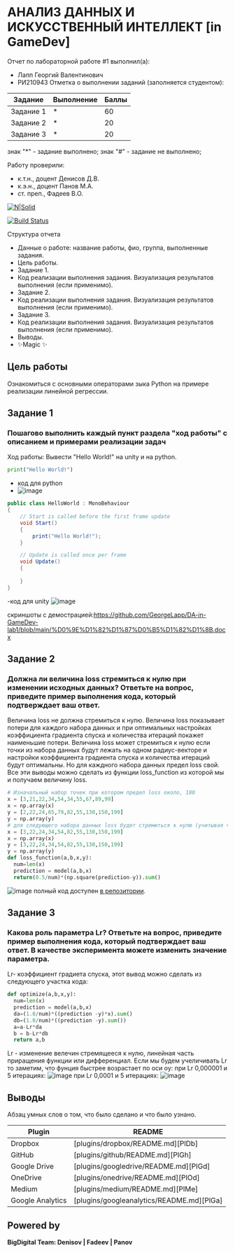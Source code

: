 # АНАЛИЗ ДАННЫХ И ИСКУССТВЕННЫЙ ИНТЕЛЛЕКТ [in GameDev]
Отчет по лабораторной работе #1 выполнил(а):
- Лапп Георгий Валентинович
- РИ210943
Отметка о выполнении заданий (заполняется студентом):

| Задание | Выполнение | Баллы |
| ------ | ------ | ------ |
| Задание 1 | * | 60 |
| Задание 2 | * | 20 |
| Задание 3 | * | 20 |

знак "*" - задание выполнено; знак "#" - задание не выполнено;

Работу проверили:
- к.т.н., доцент Денисов Д.В.
- к.э.н., доцент Панов М.А.
- ст. преп., Фадеев В.О.

[![N|Solid](https://cldup.com/dTxpPi9lDf.thumb.png)](https://nodesource.com/products/nsolid)

[![Build Status](https://travis-ci.org/joemccann/dillinger.svg?branch=master)](https://travis-ci.org/joemccann/dillinger)

Структура отчета

- Данные о работе: название работы, фио, группа, выполненные задания.
- Цель работы.
- Задание 1.
- Код реализации выполнения задания. Визуализация результатов выполнения (если применимо).
- Задание 2.
- Код реализации выполнения задания. Визуализация результатов выполнения (если применимо).
- Задание 3.
- Код реализации выполнения задания. Визуализация результатов выполнения (если применимо).
- Выводы.
- ✨Magic ✨

## Цель работы
Ознакомиться с основными операторами зыка Python на примере реализации линейной регрессии.

## Задание 1
### Пошагово выполнить каждый пункт раздела "ход работы" с описанием и примерами реализации задач
Ход работы:
Вывести "Hello World!" на unity и на python.
```py
print("Hello World!")
```
- код для python
- ![image](https://user-images.githubusercontent.com/32997569/192461241-bacd7675-2b93-4aef-9aae-f814b37eb86c.png)

```cs
public class HelloWorld : MonoBehaviour
{
    // Start is called before the first frame update
    void Start()
    {
        print("Hello World!");
    }

    // Update is called once per frame
    void Update()
    {
        
    }
}

```

-код для unity
![image](https://user-images.githubusercontent.com/32997569/192461340-39a907b9-2956-4ba4-a8e0-d64b5c4224a4.png)


скриншоты с демострацией:https://github.com/GeorgeLapp/DA-in-GameDev-lab1/blob/main/%D0%9E%D1%82%D1%87%D0%B5%D1%82%D1%8B.docx


## Задание 2
### Должна ли величина loss стремиться к нулю при изменении исходных данных? Ответьте на вопрос, приведите пример выполнения кода, который подтверждает ваш ответ.

Величина loss не должна стремиться к нулю. Величина loss показывает потери для каждого набора данных и при оптимальных настройках коэффициента градиента спуска и количества итераций покажет наименьшие потери. Величина loss может стремиться к нулю если точки из набора данных будут лежать на одном радиус-векторе и настройки коэффициента градиента спуска и количества итераций будут оптимальны. Но для каждного набора данных предел loss свой.
Все эти выводы можно сделать из функции loss_function из которой мы и получаем величину loss.

```py
# Изначальный набор точек при котором предел loss около, 180
x = [3,21,22,34,54,34,55,67,89,99]
x = np.array(x)
y = [2,22,24,65,79,82,55,130,150,199]
y = np.array(y)
# для следующего набора данных loss будет стремиться к нулю (учитывая что остальные данные оптимальны)
x = [3,22,24,34,54,82,55,130,150,199]
x = np.array(x)
y = [3,22,24,34,54,82,55,130,150,199]
y = np.array(y)
def loss_function(a,b,x,y):
  num=len(x)
  prediction = model(a,b,x)
  return(0.5/num)*(np.square(prediction-y)).sum()
```
![image](https://user-images.githubusercontent.com/32997569/192457176-fe48beb0-7cec-4fd3-9337-0058a32b2f26.png)
полный код доступен  [в репозитории](https://github.com/GeorgeLapp/DA-in-GameDev-lab1/blob/main/Script.py).
## Задание 3
### Какова роль параметра Lr? Ответьте на вопрос, приведите пример выполнения кода, который подтверждает ваш ответ. В качестве эксперимента можете изменить значение параметра.
Lr- коэффициент градиета спуска, этот вывод можно сделать из следующего участка кода:
```py
def optimize(a,b,x,y):
  num=len(x)
  prediction = model(a,b,x)
  da=(1.0/num)*((prediction -y)*x).sum()
  db=(1.0/num)*((prediction -y).sum())
  a=a-Lr*da
  b = b-Lr*db
  return a,b

```
 Lr - изменение велечин стремящееся к нулю, линейная часть приращения функции или дифференциал. 
 Если мы будем учеличивать Lr то заметим, что фунция быстрее возрастает по оси oy:
 при Lr 0,000001  и 5 итерациях:
 ![image](https://user-images.githubusercontent.com/32997569/192460444-f82a5e09-0623-47c7-8584-3607f06e008a.png)
 при Lr 0,0001  и 5 итерациях:
![image](https://user-images.githubusercontent.com/32997569/192461745-61995cb1-5aa4-47ec-961c-7c900578ae6c.png)


## Выводы

Абзац умных слов о том, что было сделано и что было узнано.

| Plugin | README |
| ------ | ------ |
| Dropbox | [plugins/dropbox/README.md][PlDb] |
| GitHub | [plugins/github/README.md][PlGh] |
| Google Drive | [plugins/googledrive/README.md][PlGd] |
| OneDrive | [plugins/onedrive/README.md][PlOd] |
| Medium | [plugins/medium/README.md][PlMe] |
| Google Analytics | [plugins/googleanalytics/README.md][PlGa] |

## Powered by

**BigDigital Team: Denisov | Fadeev | Panov**

